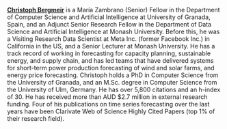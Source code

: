 **[Christoph Bergmeir](https://www.cbergmeir.com/)** is a María Zambrano (Senior) Fellow in the Department of Computer Science and Artificial Intelligence at University of Granada, Spain, and an Adjunct Senior Research Fellow in the Department of Data Science and Artificial Intelligence at Monash University. Before this, he was a Visiting Research Data Scientist at Meta Inc. (former Facebook Inc.) in California in the US, and a Senior Lecturer at Monash University. He has a track record of working in forecasting for capacity planning, sustainable energy, and supply chain, and has led teams that have delivered systems for short-term power production forecasting of wind and solar farms, and energy price forecasting. Christoph holds a PhD in Computer Science from the University of Granada, and an M.Sc. degree in Computer Science from the University of Ulm, Germany. He has over 5,800 citations and an h-index of 30. He has received more than AUD $2.7 million in external research funding. Four of his publications on time series forecasting over the last years have been Clarivate Web of Science Highly Cited Papers (top 1% of their research field).